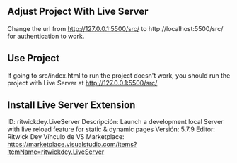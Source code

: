 ## Adjust Project With Live Server
Change the url from http://127.0.0.1:5500/src/ to http://localhost:5500/src/ for authentication to work.

## Use Project
If going to src/index.html to run the project doesn't work, you should run the project with Live Server at http://127.0.0.1:5500/src/

## Install Live Server Extension
ID: ritwickdey.LiveServer
Descripción: Launch a development local Server with live reload feature for static & dynamic pages
Versión: 5.7.9
Editor: Ritwick Dey
Vínculo de VS Marketplace: https://marketplace.visualstudio.com/items?itemName=ritwickdey.LiveServer